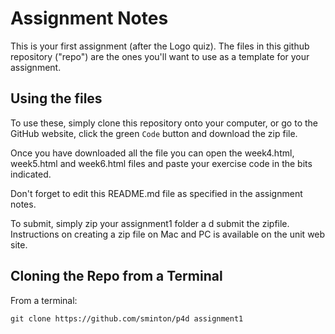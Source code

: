 # Assignment Notes 
This is your first assignment (after the Logo quiz).  The files in this github repository ("repo") are the ones you'll want to use as a template for your assignment.

## Using the files
To use these, simply clone this repository onto your computer, or go to the GitHub website, click the green `Code` button and download the zip file.

Once you have downloaded all the file you can open the week4.html, week5.html and week6.html files and paste your exercise code in the bits indicated.

Don't forget to edit this README.md file as specified in the assignment notes.

To submit, simply zip your assignment1 folder a d submit the zipfile.  Instructions on creating a zip file on Mac and PC is available on the unit web site.

## Cloning the Repo from a Terminal

From a terminal: 

`git clone https://github.com/sminton/p4d assignment1`

